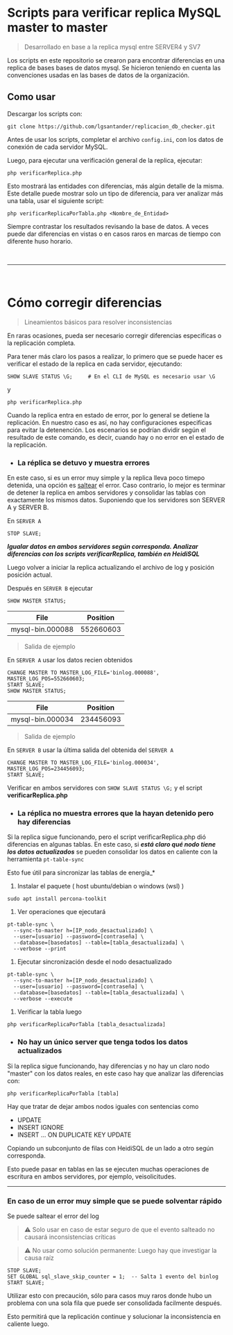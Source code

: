 # Scripts para verificar replica MySQL master to master
> Desarrollado en base a la replica mysql entre SERVER4 y SV7

Los scripts en este repositorio se crearon para encontrar diferencias en una replica de bases bases de datos mysql. Se hicieron teniendo en cuenta las convenciones usadas en las bases de datos de la organización.

## Como usar
Descargar los scripts con:
```
git clone https://github.com/lgsantander/replicacion_db_checker.git
```

Antes de usar los scripts, completar el archivo `config.ini`, con los datos de conexión de cada servidor MySQL.

Luego, para ejecutar una verificación general de la replica, ejecutar: 
```
php verificarReplica.php
```

Esto mostrará las entidades con diferencias, más algún detalle de la misma. Este detalle puede mostrar solo un tipo de diferencia, para ver analizar más una tabla, usar el siguiente script:

```
php verificarReplicaPorTabla.php <Nombre_de_Entidad>
```

Siempre contrastar los resultados revisando la base de datos. A veces puede dar diferencias en vistas o en casos raros en marcas de tiempo con diferente huso horario. 

<br>

---

<br>

# Cómo corregir diferencias
> Lineamientos básicos para resolver inconsistencias

En raras ocasiones, pueda ser necesario corregir diferencias especificas o la replicación completa.

Para tener más claro los pasos a realizar, lo primero que se puede hacer es verificar el estado de la replica en cada servidor, ejecutando:

``` 
SHOW SLAVE STATUS \G;     # En el CLI de MySQL es necesario usar \G
```
y
```
php verificarReplica.php
```
Cuando la replica entra en estado de error, por lo general se detiene la replicación. En nuestro caso es así, no hay configuraciones especificas para evitar la detenención. Los escenarios se podrían dividir según el resultado de este comando, es decir, cuando hay o no error en el estado de la replicación.

- ### La réplica se detuvo y muestra errores
En este caso, si es un error muy simple y la replica lleva poco timepo detenida, una opción es [saltear](#saltear) el error. Caso contrario, lo mejor es terminar de detener la replica en ambos servidores y consolidar las tablas con exactamente los mismos datos. Suponiendo que los servidores son SERVER A y SERVER B.

En `SERVER A`
```
STOP SLAVE;
```

***Igualar datos en ambos servidores según corresponda. Analizar diferencias con los scripts verificarReplica, también en HeidiSQL*** 

Luego volver a iniciar la replica actualizando el archivo de log y posición posición actual.


Después en `SERVER B` ejecutar 
```
SHOW MASTER STATUS; 
```

| File  | Position|
| ------------- | ------------- |
| mysql-bin.000088  | 552660603  |
>Salida de ejemplo

En `SERVER A` usar los datos recien obtenidos
```
CHANGE MASTER TO MASTER_LOG_FILE='binlog.000088', MASTER_LOG_POS=552660603;
START SLAVE;
SHOW MASTER STATUS; 
```

| File  | Position|
| ------------- | ------------- |
| mysql-bin.000034  | 234456093 |
> Salida de ejemplo

En `SERVER B` usar la última salida del obtenida del `SERVER A`
```
CHANGE MASTER TO MASTER_LOG_FILE='binlog.000034', MASTER_LOG_POS=234456093;
START SLAVE;
```

Verificar en ambos servidores con `SHOW SLAVE STATUS \G;` y el script **verificarReplica.php**

- ### La réplica no muestra errores que la hayan detenido pero hay diferencias
Si la replica sigue funcionando, pero el script verificarReplica.php dió diferencias en algunas tablas. En este caso, si ***está claro qué nodo tiene los datos actualizados*** se pueden consolidar los datos en caliente con la herramienta `pt-table-sync`

Esto fue útil para sincronizar las tablas de energía_*
1. Instalar el paquete ( host ubuntu/debian o windows (wsl) )
```
sudo apt install percona-toolkit
```

1. Ver operaciones que ejecutará
```
pt-table-sync \
  --sync-to-master h=[IP_nodo_desactualizado] \
  --user=[usuario] --password=[contraseña] \
  --database=[basedatos] --table=[tabla_desactualizada] \
  --verbose --print
```

1. Ejecutar sincronización desde el nodo desactualizado
```
pt-table-sync \
  --sync-to-master h=[IP_nodo_desactualizado] \
  --user=[usuario] --password=[contraseña] \
  --database=[basedatos] --table=[tabla_desactualizada] \
  --verbose --execute
```

1. Verificar la tabla luego
```
php verificarReplicaPorTabla [tabla_desactualizada]
```
- ### No hay un único server que tenga todos los datos actualizados
Si la replica sigue funcionando, hay diferencias y no hay un claro nodo "master" con los datos reales, en este caso hay que analizar las diferencias con:

```
php verificarReplicaPorTabla [tabla]
```
Hay que tratar de dejar ambos nodos iguales con sentencias como 
  - UPDATE
  - INSERT IGNORE
  - INSERT ... ON DUPLICATE KEY UPDATE

Copiando un subconjunto de filas con HeidiSQL de un lado a otro según corresponda.

Esto puede pasar en tablas en las se ejecuten muchas operaciones de escritura en ambos servidores, por ejemplo, veisolicitudes.


---
<a name="saltear" />

### En caso de un error muy simple que se puede solventar rápido
Se puede saltear el error del log
> ⚠ Solo usar en caso de estar seguro de que el evento salteado no causará inconsistencias críticas

> ⚠ No usar como solución permanente: Luego hay que investigar la causa raíz
```
STOP SLAVE;
SET GLOBAL sql_slave_skip_counter = 1;  -- Salta 1 evento del binlog
START SLAVE;
```
Utilizar esto con precaución, sólo para casos muy raros donde hubo un problema con una sola fila que puede ser consolidada facilmente después.

Esto permitirá que la replicación continue y solucionar la inconsistencia en caliente luego.